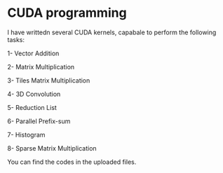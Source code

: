 # CUDA programming

I have writtedn several CUDA kernels, capabale to perform the following tasks:

1- Vector Addition

2- Matrix Multiplication

3- Tiles Matrix Multiplication

4- 3D Convolution

5- Reduction List

6- Parallel Prefix-sum

7- Histogram

8- Sparse Matrix Multiplication

You can find the codes in the uploaded files.
